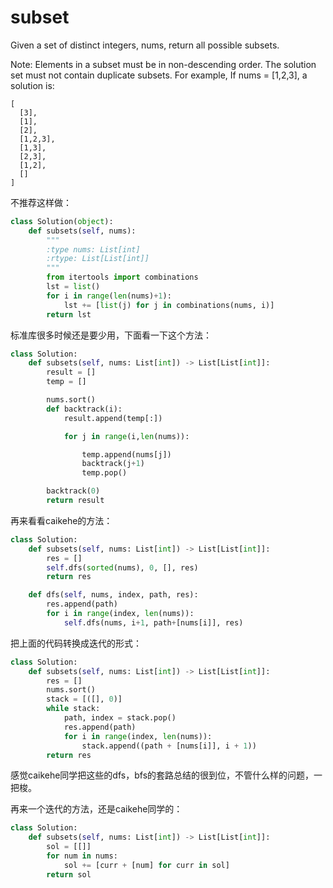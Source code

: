 # subset

Given a set of distinct integers, nums, return all possible subsets.

Note:
Elements in a subset must be in non-descending order.
The solution set must not contain duplicate subsets.
For example,
If nums = [1,2,3], a solution is:
```
[
  [3],
  [1],
  [2],
  [1,2,3],
  [1,3],
  [2,3],
  [1,2],
  []
]
```

不推荐这样做：

```python
class Solution(object):
    def subsets(self, nums):
        """
        :type nums: List[int]
        :rtype: List[List[int]]
        """
        from itertools import combinations
        lst = list()
        for i in range(len(nums)+1):
            lst += [list(j) for j in combinations(nums, i)]
        return lst

```

标准库很多时候还是要少用，下面看一下这个方法：

```python
class Solution:
    def subsets(self, nums: List[int]) -> List[List[int]]:
        result = []
        temp = []

        nums.sort()
        def backtrack(i):
            result.append(temp[:])

            for j in range(i,len(nums)):

                temp.append(nums[j])
                backtrack(j+1)
                temp.pop()

        backtrack(0)
        return result
```

再来看看caikehe的方法：

```python
class Solution:
    def subsets(self, nums: List[int]) -> List[List[int]]:
        res = []
        self.dfs(sorted(nums), 0, [], res)
        return res

    def dfs(self, nums, index, path, res):
        res.append(path)
        for i in range(index, len(nums)):
            self.dfs(nums, i+1, path+[nums[i]], res)
```

把上面的代码转换成迭代的形式：

```python
class Solution:
    def subsets(self, nums: List[int]) -> List[List[int]]:
        res = []
        nums.sort()
        stack = [([], 0)]
        while stack:
            path, index = stack.pop()
            res.append(path)
            for i in range(index, len(nums)):
                stack.append((path + [nums[i]], i + 1))
        return res
```

感觉caikehe同学把这些的dfs，bfs的套路总结的很到位，不管什么样的问题，一把梭。

再来一个迭代的方法，还是caikehe同学的：

```python
class Solution:
    def subsets(self, nums: List[int]) -> List[List[int]]:
        sol = [[]]
        for num in nums:
            sol += [curr + [num] for curr in sol]
        return sol
```
